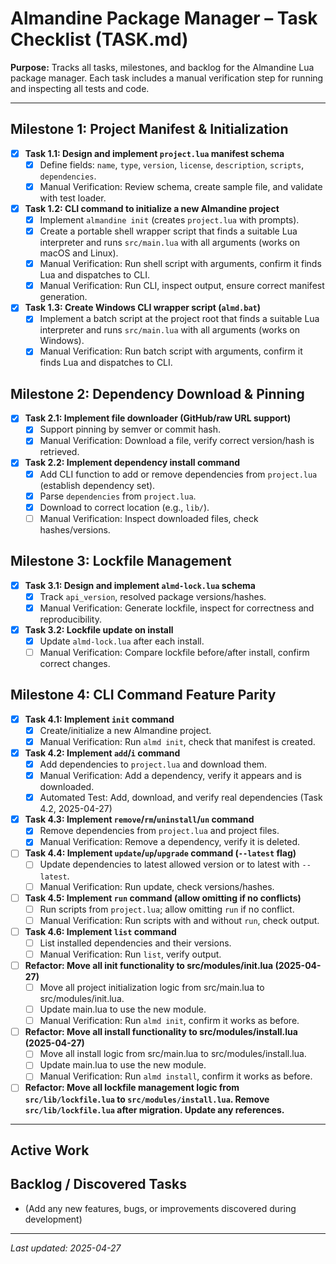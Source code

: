 # Almandine Package Manager – Task Checklist (TASK.md)

**Purpose:** Tracks all tasks, milestones, and backlog for the Almandine Lua package manager. Each task includes a manual verification step for running and inspecting all tests and code.

---

## Milestone 1: Project Manifest & Initialization

- [x] **Task 1.1: Design and implement `project.lua` manifest schema**
  - [x] Define fields: `name`, `type`, `version`, `license`, `description`, `scripts`, `dependencies`.
  - [x] Manual Verification: Review schema, create sample file, and validate with test loader.

- [x] **Task 1.2: CLI command to initialize a new Almandine project**
  - [x] Implement `almandine init` (creates `project.lua` with prompts).
  - [x] Create a portable shell wrapper script that finds a suitable Lua interpreter and runs `src/main.lua` with all arguments (works on macOS and Linux).
  - [x] Manual Verification: Run shell script with arguments, confirm it finds Lua and dispatches to CLI.
  - [x] Manual Verification: Run CLI, inspect output, ensure correct manifest generation.

- [x] **Task 1.3: Create Windows CLI wrapper script (`almd.bat`)** 
  - [x] Implement a batch script at the project root that finds a suitable Lua interpreter and runs `src/main.lua` with all arguments (works on Windows).
  - [x] Manual Verification: Run batch script with arguments, confirm it finds Lua and dispatches to CLI.

## Milestone 2: Dependency Download & Pinning

- [x] **Task 2.1: Implement file downloader (GitHub/raw URL support)**
  - [x] Support pinning by semver or commit hash.
  - [x] Manual Verification: Download a file, verify correct version/hash is retrieved.

- [x] **Task 2.2: Implement dependency install command**
  - [x] Add CLI function to add or remove dependencies from `project.lua` (establish dependency set).
  - [x] Parse `dependencies` from `project.lua`.
  - [x] Download to correct location (e.g., `lib/`).
  - [ ] Manual Verification: Inspect downloaded files, check hashes/versions.

## Milestone 3: Lockfile Management

- [x] **Task 3.1: Design and implement `almd-lock.lua` schema**
  - [x] Track `api_version`, resolved package versions/hashes.
  - [x] Manual Verification: Generate lockfile, inspect for correctness and reproducibility.

- [x] **Task 3.2: Lockfile update on install**
  - [x] Update `almd-lock.lua` after each install.
  - [ ] Manual Verification: Compare lockfile before/after install, confirm correct changes.

## Milestone 4: CLI Command Feature Parity

- [x] **Task 4.1: Implement `init` command**
  - [x] Create/initialize a new Almandine project.
  - [x] Manual Verification: Run `almd init`, check that manifest is created.

- [x] **Task 4.2: Implement `add`/`i` command**
  - [x] Add dependencies to `project.lua` and download them.
  - [x] Manual Verification: Add a dependency, verify it appears and is downloaded.
  - [x] Automated Test: Add, download, and verify real dependencies (Task 4.2, 2025-04-27)

- [x] **Task 4.3: Implement `remove`/`rm`/`uninstall`/`un` command**
  - [x] Remove dependencies from `project.lua` and project files.
  - [x] Manual Verification: Remove a dependency, verify it is deleted.

- [ ] **Task 4.4: Implement `update`/`up`/`upgrade` command (`--latest` flag)**
  - [ ] Update dependencies to latest allowed version or to latest with `--latest`.
  - [ ] Manual Verification: Run update, check versions/hashes.

- [ ] **Task 4.5: Implement `run` command (allow omitting if no conflicts)**
  - [ ] Run scripts from `project.lua`; allow omitting `run` if no conflict.
  - [ ] Manual Verification: Run scripts with and without `run`, check output.

- [ ] **Task 4.6: Implement `list` command**
  - [ ] List installed dependencies and their versions.
  - [ ] Manual Verification: Run `list`, verify output.

- [ ] **Refactor: Move all init functionality to src/modules/init.lua (2025-04-27)**
  - [ ] Move all project initialization logic from src/main.lua to src/modules/init.lua.
  - [ ] Update main.lua to use the new module.
  - [ ] Manual Verification: Run `almd init`, confirm it works as before.

- [ ] **Refactor: Move all install functionality to src/modules/install.lua (2025-04-27)**
  - [ ] Move all install logic from src/main.lua to src/modules/install.lua.
  - [ ] Update main.lua to use the new module.
  - [ ] Manual Verification: Run `almd install`, confirm it works as before.

- [ ] **Refactor: Move all lockfile management logic from `src/lib/lockfile.lua` to `src/modules/install.lua`. Remove `src/lib/lockfile.lua` after migration. Update any references.**

---

## Active Work

## Backlog / Discovered Tasks

- (Add any new features, bugs, or improvements discovered during development)

---

*Last updated: 2025-04-27*
